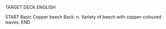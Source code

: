 TARGET DECK
ENGLISH

START
Basic
Copper beech
Back: n. Variety of beech with copper-coloured leaves.
END
